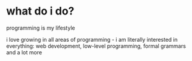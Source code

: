 # what do i do?

programming is my lifestyle

i love growing in all areas of programming - i am literally interested in everything: web development, low-level programming, formal grammars and a lot more